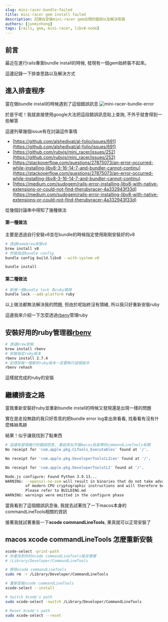 ```yaml
---
slug: mini-racer-bundle-failed
title: mini-racer gem install failed
description: 記錄在安裝mini-racer gem出現的錯誤以及解決思路
authors: [junminhong]
tags: [rails, gem, mini-racer, libv8-node]
---
```

## 前言
最近在進行rails專案bundle install的時候, 發現有一個gem始終裝不起來。

這邊記錄一下排查思路以及解決方式

## 進入排查程序
當在做bundle install的時候遇到了這個錯誤訊息
![mini-racer-bundle-error](/blog_image/mini-racer-bundle-error.png)

於是乎呢！我就直接使用google大法把這段錯誤訊息貼上查詢, 不外乎就會得到一些解答

這邊列舉幾個issue有在討論這件事情

- [https://github.com/alshedivat/al-folio/issues/691](https://github.com/alshedivat/al-folio/issues/691)
- [https://github.com/rubyjs/mini_racer/issues/252](https://github.com/rubyjs/mini_racer/issues/252)
- [https://stackoverflow.com/questions/27875073/an-error-occurred-while-installing-libv8-3-16-14-7-and-bundler-cannot-continu](https://stackoverflow.com/questions/27875073/an-error-occurred-while-installing-libv8-3-16-14-7-and-bundler-cannot-continu)
- [https://medium.com/sudogem/rails-error-installing-libv8-with-native-extensions-or-could-not-find-therubyracer-4a332943f33d](https://medium.com/sudogem/rails-error-installing-libv8-with-native-extensions-or-could-not-find-therubyracer-4a332943f33d)

從幾個討論串中得知了幾種做法

#### 第一種做法
主要是透過自行安裝v8並在bundle的時候指定使用剛剛安裝好的v8
```bash 
# 透過homebrew安裝v8
brew install v8
# 然後指定bundle config
bundle config build.libv8 --with-system-v8

bundle install
```

#### 第二種做法
```bash
# 新增一個bundle lock 為ruby環境
bundle lock --add-platform ruby
```

以上做法都無法解決我的問題, 但由於呢始終沒有頭緒, 所以我只好重新安裝ruby

這邊我來介紹一下怎麼透過[rbenv](https://github.com/rbenv/rbenv)管理ruby

## 安裝好用的ruby管理器[rbenv](https://github.com/rbenv/rbenv)
```bash
# 透過brew安裝
brew install rbenv
# 安裝指定ruby版本
rbenv install 2.7.4
# 記得安裝一個新的ruby版本一定要執行這個指令
rbenv rehash
```
這樣就完成的ruby的安裝

## 繼續排查之路
當我重新安裝好ruby並重新bundle install的時候又發現還是出現一樣的問題

實在是走投無路的我只好乖乖的把bundle error log拿出來看看, 找看看有沒有什麼蛛絲馬跡

結果！似乎讓我找到了點東西
```bash
# 這邊有發現幾行的錯誤訊息, 看起來似乎跟macos自身帶的commandLineTools有關
No receipt for 'com.apple.pkg.CLTools_Executables' found at '/'.

No receipt for 'com.apple.pkg.DeveloperToolsCLILeo' found at '/'.

No receipt for 'com.apple.pkg.DeveloperToolsCLI' found at '/'.

Node.js configure: Found Python 3.9.13...
WARNING: --openssl-no-asm will result in binaries that do not take advantage
         of modern CPU cryptographic instructions and will therefore be slower.
         Please refer to BUILDING.md
WARNING: warnings were emitted in the configure phase
```
當我看到了這個錯誤訊息後, 我就去試著找了一下macos本身的commandLineTools相關的資訊

接著我就試著重裝一下**xcode commandLineTools**, 果真就可以正常安裝了

## macos xcode commandLineTools 怎麼重新安裝
```bash
xcode-select -print-path
# 你會找到你的xcode commandLineTools裝在哪裡
# /Library/Developer/CommandLineTools

# 移除xcode commandLineTools
sudo rm -r /Library/Developer/CommandLineTools

# 重新安裝xcode commandLineTools
xcode-select --install

# Switch Xcode's path
sudo xcode-select -switch /Library/Developer/CommandLineTools

# Reset Xcode's path
sudo xcode-select --reset
```
